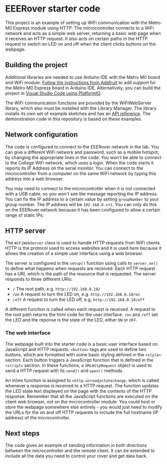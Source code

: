 # EEERover starter code

This project is an example of setting up WiFi communication with the Metro M0 Express module using HTTP.
The microcontroller connects to a WiFi network and acts as a simple web server, returning a basic web page when it receives an HTTP request.
It also acts on certain paths in the HTTP request to switch an LED on and off when the client clicks buttons on the webpage.

## Building the project

Additional libraries are needed to use Arduino IDE with the Metro M0 board and WiFi module. [Follow the instructions from Adafruit](https://learn.adafruit.com/adafruit-metro-m0-express/arduino-ide-setup) to add support for the Metro M0 Express board in Arduino IDE. Alternatively, you can build the project in [Visual Studio Code using PlatformIO](../metro-starter-pio/README.md).
			
The WiFi communication functions are provided by the WiFiWebServer library, which also must be installed with the Library Manager. The library installs its own set of example sketches and has an [API reference](https://github.com/khoih-prog/WiFiWebServer). The demonstration code in this repository is based on these examples.

## Network configuration

The code is configured to connect to the EEERover network in the lab. You can give a different WiFi network and password, such as a mobile hotspot, by changing the appropriate lines in the code. You won't be able to connect to the College WiFi network, which uses a login. When the code starts it reports its IP Address on the serial monitor. You can connect to the microcontroller from a computer on the same WiFi network by typing this address into a web browser.

You may need to connect to the microcontroller when it is not connected with a USB cable, so you won't see the message reporting the IP address. You can fix the IP address to a certain value by setting `groupNumber` to your group number. The IP address will be `192.168.0.n+1`. You can only do this on the EEERover network because it has been configured to allow a certain range of static IPs.

## HTTP server

The `WiFiWebServer` class is used to handle HTTP requests from WiFi clients.
HTTP is the protocol used to access websites and it is used here because it allows the creation of a simple user interface using a web browser.

The server is configured in the `setup()` function using calls to `server.on()` to define what happens when requests are received.
Each HTTP request has a URI, which is the path of the resource that is requested. The server responds to three different URIs:
 - `/` The root path, e.g. `http://192.168.0.10/`
 - `/on` A request to turn the LED on, e.g. `http://192.168.0.10/on`
 - `/off` A request to turn the LED off, e.g. `http://192.168.0.10/off`

A different function is called when each request is received. A request to the root path returns the html code for the user interface. `/on` and `/off` set the LED and the reponse is the state of the LED, either `ON` or `OFF`.

### The web interface

The webpage built into the starter code is a basic user interface based on JavaScript and HTTP requests. `<button>` tags are used to define two buttons, which are formatted with some basic styling defined in the `<style>` section. Each button triggers a JavaScript function that is defined in the `<script>` section. In these functions, a `XMLHttpRequest` object is used to send a HTTP request with its `send()` and `open()` methods. 

An inline function is assigned to `xhttp.onreadystatechange`, which is called whenever a response is received to a HTTP request. The function updates the LED state text displayed on the page with the contents of the HTTP response. Remember that all the JavaScript functions are executed on the client web browser, not on the microcontroller module. You could host or store the webpage somewhere else entirely - you would just need to modify the URLs for the on and off HTTP requests to include the full hostname (IP address) of the microcontroller.

## Next steps

The code gives an example of sending information in both directions between the microcontroller and the remote client.
It can be extended to include all the data you need to control your rover and get data back.

